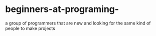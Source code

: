 # beginners-at-programing-
a group of programmers that are new and looking for the same kind of people to make projects 
